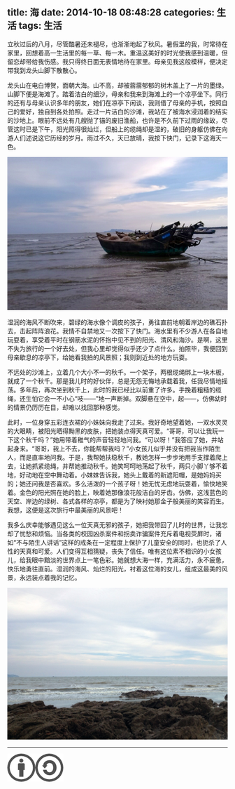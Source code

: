 title: 海
date: 2014-10-18 08:48:28
categories: 生活
tags: 生活
---

立秋过后的八月，尽管酷暑还未褪尽，也渐渐地起了秋风。暑假里的我，时常待在家里，回想着高一生活里的每一草、每一木。重温这美好的时光使我感到温暖，但留恋却带给我伤感。我只得终日面无表情地待在家里。母亲见我这般模样，便决定带我到龙头山脚下散散心。

龙头山在电白博贺，面朝大海。山不高，却被蓊蓊郁郁的树木盖上了一片的墨绿。山脚下便是海滩了。踏着洁白的细沙，母亲和我来到海滩上的一个凉亭坐下。同行的还有与母亲认识多年的朋友，她们在凉亭下闲谈，我则借了母亲的手机，按照自己的爱好，独自到各处拍照。走过一片洁白的沙滩，我站在了被海水浸润着的结实的沙地上。眼前不远处有几艘抛了锚的废旧渔船，也许是不久前下过雨的缘故，尽管这时已是下午，阳光照得很灿烂，但船上的缆绳却是湿的，破旧的身躯仿佛在向游人们述说这它历经的岁月。雨过不久，天已放晴，我按下快门，记录下这海天一色。

![船](/img/2014/sea/boat.jpg)

<!-- more -->

湿润的海风不断吹来，碧绿的海水像个调皮的孩子，勇往直前地朝着岸边的礁石扑去，击起阵阵浪花。我情不自禁地又一次按下了快门。海水里有不少游人在各自地玩耍着，享受着平时在钢筋水泥的怀抱中见不到的阳光、清风和海沙。是啊，这里不失为旅行的一个好去处，但我心里却觉得似乎还少了点什么。拍照毕，我便回到母亲歇息的凉亭下，给她看我拍的风景照；我则到近处的地方玩耍。

不远处的沙滩上，立着几个大小不一的秋千。一个架子，两根缆绳绑上一块木板，就成了一个秋千。那是我儿时的好伙伴，总是无怨无悔地承载着我，任我尽情地摇荡。多年后，再次坐到秋千上，此时的我已经比以前重了许多。手挽着粗糙的缆绳，还生怕它会一不小心“吱——”地一声断掉。双脚悬在空中，起——，仿佛幼时的情景仍历历在目，却难以找回那种感觉。

此时，一位身穿五彩连衣裙的小妹妹向我走了过来。我好奇地望着她，一双水灵灵的大眼睛，被阳光晒得黝黑的皮肤，把她装点得天真可爱。“哥哥，可以让我玩一下这个秋千吗？”她用带着稚气的声音轻轻地问我。“可以呀！”我答应了她，并站起身来。“哥哥，我上不去，你能帮帮我吗？”小女孩儿似乎并没有把我当作陌生人，而是直率地问我。于是，我帮她扶稳秋千，教她怎样一步步地用手支撑着爬上去，让她抓紧缆绳，并帮她推动秋千。她笑呵呵地荡起了秋千，两只小脚丫够不着地，好动地在空中舞动着。小妹妹告诉我，她头上戴着的新遮阳帽，是她妈妈买的；她还问我是否喜欢。多么活泼的一个孩子呀！她无忧无虑地玩耍着，愉快地笑着。金色的阳光照在她的脸上，映着她那像浪花般洁白的牙齿。仿佛，这浅蓝色的天空、岸边的绿树、各式各样的凉亭，都是为了映衬她那金子般美丽的笑容而生。我想，这便是这次旅行中最美丽的风景吧！

我多么庆幸能够遇见这么一位天真无邪的孩子，她把我带回了儿时的世界，让我忘却了忧愁和烦恼。当各类的校园凶杀案件和拐卖诈骗案件充斥着电视荧屏时，诸如“不与陌生人讲话”这样的戒条在一定程度上保护了儿童安全的同时，也扼杀了人性的天真和可爱。人们变得互相猜疑，丧失了信任。唯有这位素不相识的小女孩儿，给我眼中黯淡的世界点上一笔色彩。她就想大海一样，充满活力，永不疲惫，快乐地勇往直前。湿润的海风、灿烂的阳光，衬着这位海的女儿，组成这最美的风景，永远装点着我的记忆。

![海](/img/2014/sea/sea.jpg)

---

[![本文以 CC BY-SA 3.0 CN 协议发布](/img/cc-by-sa.png)](https://creativecommons.org/licenses/by-sa/3.0/cn/)